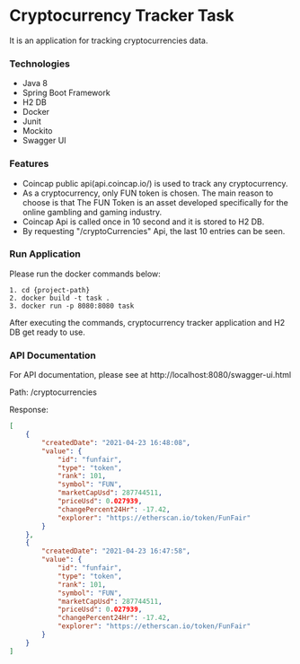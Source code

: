 # **Cryptocurrency Tracker Task**
It is an application for tracking cryptocurrencies data.

### **Technologies**
- Java 8
- Spring Boot Framework
- H2 DB
- Docker
- Junit
- Mockito
- Swagger UI

### **Features**

- Coincap public api(api.coincap.io/) is used to track any cryptocurrency.
- As a cryptocurrency, only FUN token is chosen. The main reason to choose is that The FUN Token is an asset developed specifically for the online gambling and gaming industry.
- Coincap Api is called once in 10 second and it is stored to H2 DB.
- By requesting "/cryptoCurrencies" Api, the last 10 entries can be seen.


### **Run Application**

Please run the docker commands below:
```
1. cd {project-path}
2. docker build -t task .
3. docker run -p 8080:8080 task
```
After executing the commands, cryptocurrency tracker application and H2 DB get ready to use.

### **API Documentation**

For API documentation, please see  at http://localhost:8080/swagger-ui.html

Path: /cryptocurrencies

Response:

```json
[
    {
        "createdDate": "2021-04-23 16:48:08",
        "value": {
            "id": "funfair",
            "type": "token",
            "rank": 101,
            "symbol": "FUN",
            "marketCapUsd": 287744511,
            "priceUsd": 0.027939,
            "changePercent24Hr": -17.42,
            "explorer": "https://etherscan.io/token/FunFair"
        }
    },
    {
        "createdDate": "2021-04-23 16:47:58",
        "value": {
            "id": "funfair",
            "type": "token",
            "rank": 101,
            "symbol": "FUN",
            "marketCapUsd": 287744511,
            "priceUsd": 0.027939,
            "changePercent24Hr": -17.42,
            "explorer": "https://etherscan.io/token/FunFair"
        }
    }
]
```

